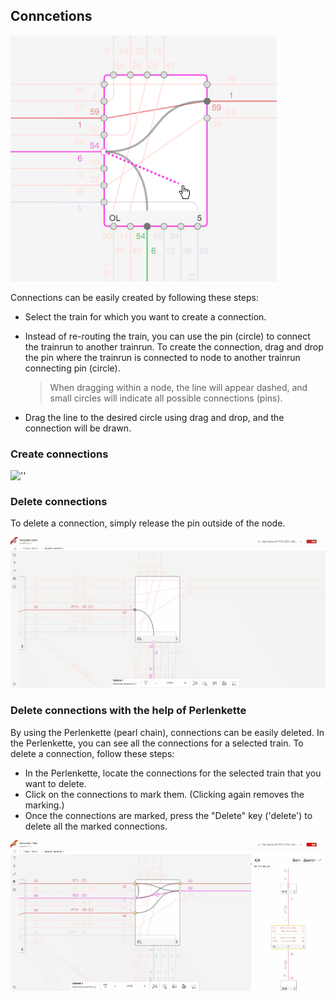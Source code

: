 ## Conncetions

![Editing_Connections](./images/Editing_Connections.png)

Connections can be easily created by following these steps:

- Select the train for which you want to create a connection.
- Instead of re-routing the train, you can use the pin (circle) to connect the trainrun to another
  trainrun. To create the connection, drag and drop the pin where the trainrun is connected to node
  to another trainrun connecting pin (circle).
  > When dragging within a node, the line will appear dashed, and small circles will indicate all
  > possible connections (pins).

- Drag the line to the desired circle using drag and drop, and the connection will be drawn.

### Create connections

![''](./animated_images/compressed/2024-1-25_DrawConnections.gif)

### Delete connections

To delete a connection, simply release the pin outside of the node.

![''](./animated_images/compressed/2024-1-25_DeleteConnections-001.gif)

### Delete connections with the help of Perlenkette

By using the Perlenkette (pearl chain), connections can be easily deleted. In the Perlenkette, you
can see all the connections for a selected train. To delete a connection, follow these steps:

- In the Perlenkette, locate the connections for the selected train that you want to delete.
- Click on the connections to mark them. (Clicking again removes the marking.)
- Once the connections are marked, press the "Delete" key ('delete') to delete all the marked
  connections.

![''](./animated_images/compressed/2024-1-25_DeleteConnections_Perlenkette_select_delete-002.gif)

